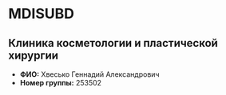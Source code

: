 # MDISUBD

## Клиника косметологии и пластической хирургии

- **ФИО:** Хвесько Геннадий Александрович
- **Номер группы:** 253502
